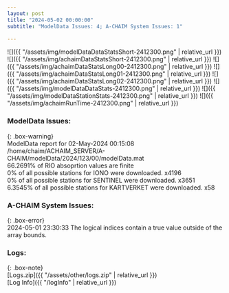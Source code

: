 ```yaml
---
layout: post
title: "2024-05-02 00:00:00"
subtitle: "ModelData Issues: 4; A-CHAIM System Issues: 1"

---
```


![]({{ "/assets/img/modelDataDataStatsShort-2412300.png" | relative_url }})
![]({{ "/assets/img/achaimDataStatsShort-2412300.png" | relative_url }})
![]({{ "/assets/img/achaimDataStatsLong00-2412300.png" | relative_url }})
![]({{ "/assets/img/achaimDataStatsLong01-2412300.png" | relative_url }})
![]({{ "/assets/img/achaimDataStatsLong02-2412300.png" | relative_url }})
![]({{ "/assets/img/modelDataDataStats-2412300.png" | relative_url }})
![]({{ "/assets/img/modelDataStationStats-2412300.png" | relative_url }})
![]({{ "/assets/img/achaimRunTime-2412300.png" | relative_url }})


### ModelData Issues:  
  
{: .box-warning}  
 ModelData report for 02-May-2024 00:15:08   
 /home/chaim/ACHAIM_SERVER/A-CHAIM/modelData/2024/123/00/modelData.mat   
 66.2691% of RIO absoprtion values are finite   
 0% of all possible stations for IONO were downloaded. x4196   
 0% of all possible stations for SENTINEL were downloaded. x3651   
 6.3545% of all possible stations for KARTVERKET were downloaded. x58   
  
### A-CHAIM System Issues:  
  
{: .box-error}  
2024-05-01 23:30:33 The logical indices contain a true value outside of the array bounds.  

### Logs:  
  
{: .box-note}  
[Logs.zip]({{ "/assets/other/logs.zip" | relative_url }})  
[Log Info]({{ "/logInfo" | relative_url }})  
